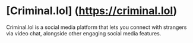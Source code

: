 # [Criminal.lol] (https://criminal.lol)

Criminal.lol is a social media platform that lets you connect with strangers via video chat, alongside other engaging social media features. 